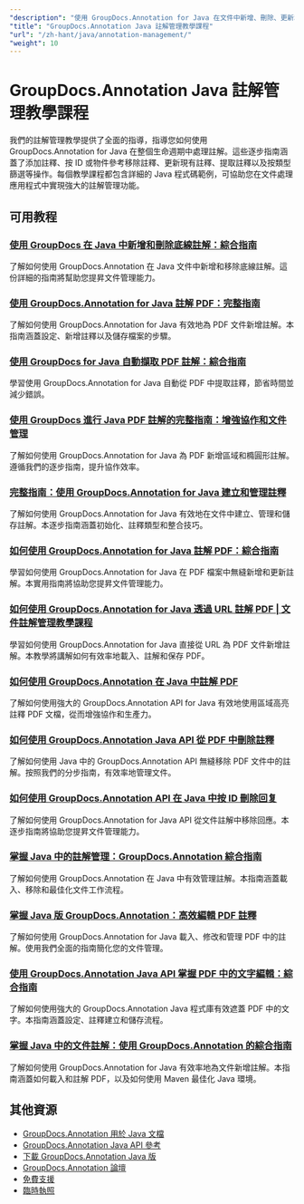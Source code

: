 ```yaml
---
"description": "使用 GroupDocs.Annotation for Java 在文件中新增、刪除、更新和管理註解的完整教學。"
"title": "GroupDocs.Annotation Java 註解管理教學課程"
"url": "/zh-hant/java/annotation-management/"
"weight": 10
---
```


# GroupDocs.Annotation Java 註解管理教學課程

我們的註解管理教學提供了全面的指導，指導您如何使用 GroupDocs.Annotation for Java 在整個生命週期中處理註解。這些逐步指南涵蓋了添加註釋、按 ID 或物件參考移除註釋、更新現有註釋、提取註釋以及按類型篩選等操作。每個教學課程都包含詳細的 Java 程式碼範例，可協助您在文件處理應用程式中實現強大的註解管理功能。

## 可用教程

### [使用 GroupDocs 在 Java 中新增和刪除底線註解：綜合指南](./java-groupdocs-annotate-add-remove-underline/)
了解如何使用 GroupDocs.Annotation 在 Java 文件中新增和移除底線註解。這份詳細的指南將幫助您提昇文件管理能力。

### [使用 GroupDocs.Annotation for Java 註解 PDF：完整指南](./annotate-pdfs-groupdocs-annotation-java-guide/)
了解如何使用 GroupDocs.Annotation for Java 有效地為 PDF 文件新增註解。本指南涵蓋設定、新增註釋以及儲存檔案的步驟。

### [使用 GroupDocs for Java 自動擷取 PDF 註解：綜合指南](./automate-pdf-annotation-extraction-groupdocs-java/)
學習使用 GroupDocs.Annotation for Java 自動從 PDF 中提取註釋，節省時間並減少錯誤。

### [使用 GroupDocs 進行 Java PDF 註解的完整指南：增強協作和文件管理](./java-pdf-annotation-groupdocs-guide/)
了解如何使用 GroupDocs.Annotation for Java 為 PDF 新增區域和橢圓形註解。遵循我們的逐步指南，提升協作效率。

### [完整指南：使用 GroupDocs.Annotation for Java 建立和管理註釋](./annotations-groupdocs-annotation-java-tutorial/)
了解如何使用 GroupDocs.Annotation for Java 有效地在文件中建立、管理和儲存註解。本逐步指南涵蓋初始化、註釋類型和整合技巧。

### [如何使用 GroupDocs.Annotation for Java 註解 PDF：綜合指南](./annotate-pdfs-groupdocs-annotation-java/)
學習如何使用 GroupDocs.Annotation for Java 在 PDF 檔案中無縫新增和更新註解。本實用指南將協助您提昇文件管理能力。

### [如何使用 GroupDocs.Annotation for Java 透過 URL 註解 PDF | 文件註解管理教學課程](./annotate-pdfs-from-urls-groupdocs-java/)
學習如何使用 GroupDocs.Annotation for Java 直接從 URL 為 PDF 文件新增註解。本教學將講解如何有效率地載入、註解和保存 PDF。

### [如何使用 GroupDocs.Annotation 在 Java 中註解 PDF](./java-pdf-annotation-groupdocs-java/)
了解如何使用強大的 GroupDocs.Annotation API for Java 有效地使用區域高亮註釋 PDF 文檔，從而增強協作和生產力。

### [如何使用 GroupDocs.Annotation Java API 從 PDF 中刪除註釋](./groupdocs-annotation-java-remove-pdf-annotations/)
了解如何使用 Java 中的 GroupDocs.Annotation API 無縫移除 PDF 文件中的註解。按照我們的分步指南，有效率地管理文件。

### [如何使用 GroupDocs.Annotation API 在 Java 中按 ID 刪除回复](./java-groupdocs-annotation-remove-replies-by-id/)
了解如何使用 GroupDocs.Annotation for Java API 從文件註解中移除回應。本逐步指南將協助您提昇文件管理能力。

### [掌握 Java 中的註解管理：GroupDocs.Annotation 綜合指南](./groupdocs-annotation-java-manage-documents/)
了解如何使用 GroupDocs.Annotation 在 Java 中有效管理註解。本指南涵蓋載入、移除和最佳化文件工作流程。

### [掌握 Java 版 GroupDocs.Annotation：高效編輯 PDF 註釋](./groupdocs-annotation-java-modify-pdf-annotations/)
了解如何使用 GroupDocs.Annotation for Java 載入、修改和管理 PDF 中的註解。使用我們全面的指南簡化您的文件管理。

### [使用 GroupDocs.Annotation Java API 掌握 PDF 中的文字編輯：綜合指南](./groupdocs-annotation-java-text-redaction-tutorial/)
了解如何使用強大的 GroupDocs.Annotation Java 程式庫有效遮蓋 PDF 中的文字。本指南涵蓋設定、註釋建立和儲存流程。

### [掌握 Java 中的文件註解：使用 GroupDocs.Annotation 的綜合指南](./mastering-document-annotation-groupdocs-java/)
了解如何使用 GroupDocs.Annotation for Java 有效率地為文件新增註解。本指南涵蓋如何載入和註解 PDF，以及如何使用 Maven 最佳化 Java 環境。

## 其他資源

- [GroupDocs.Annotation 用於 Java 文檔](https://docs.groupdocs.com/annotation/java/)
- [GroupDocs.Annotation Java API 參考](https://reference.groupdocs.com/annotation/java/)
- [下載 GroupDocs.Annotation Java 版](https://releases.groupdocs.com/annotation/java/)
- [GroupDocs.Annotation 論壇](https://forum.groupdocs.com/c/annotation)
- [免費支援](https://forum.groupdocs.com/)
- [臨時執照](https://purchase.groupdocs.com/temporary-license/)